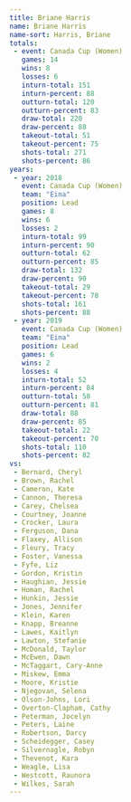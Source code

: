 ```yaml
---
title: Briane Harris
name: Briane Harris
name-sort: Harris, Briane
totals:
 - event: Canada Cup (Women)
   games: 14
   wins: 8
   losses: 6
   inturn-total: 151
   inturn-percent: 88
   outturn-total: 120
   outturn-percent: 83
   draw-total: 220
   draw-percent: 88
   takeout-total: 51
   takeout-percent: 75
   shots-total: 271
   shots-percent: 86
years:
 - year: 2018
   event: Canada Cup (Women)
   team: "Eina"
   position: Lead
   games: 8
   wins: 6
   losses: 2
   inturn-total: 99
   inturn-percent: 90
   outturn-total: 62
   outturn-percent: 85
   draw-total: 132
   draw-percent: 90
   takeout-total: 29
   takeout-percent: 78
   shots-total: 161
   shots-percent: 88
 - year: 2019
   event: Canada Cup (Women)
   team: "Eina"
   position: Lead
   games: 6
   wins: 2
   losses: 4
   inturn-total: 52
   inturn-percent: 84
   outturn-total: 58
   outturn-percent: 81
   draw-total: 88
   draw-percent: 85
   takeout-total: 22
   takeout-percent: 70
   shots-total: 110
   shots-percent: 82
vs:
 - Bernard, Cheryl
 - Brown, Rachel
 - Cameron, Kate
 - Cannon, Theresa
 - Carey, Chelsea
 - Courtney, Joanne
 - Crocker, Laura
 - Ferguson, Dana
 - Flaxey, Allison
 - Fleury, Tracy
 - Foster, Vanessa
 - Fyfe, Liz
 - Gordon, Kristin
 - Haughian, Jessie
 - Homan, Rachel
 - Hunkin, Jessie
 - Jones, Jennifer
 - Klein, Karen
 - Knapp, Breanne
 - Lawes, Kaitlyn
 - Lawton, Stefanie
 - McDonald, Taylor
 - McEwen, Dawn
 - McTaggart, Cary-Anne
 - Miskew, Emma
 - Moore, Kristie
 - Njegovan, Selena
 - Olson-Johns, Lori
 - Overton-Clapham, Cathy
 - Peterman, Jocelyn
 - Peters, Laine
 - Robertson, Darcy
 - Scheidegger, Casey
 - Silvernagle, Robyn
 - Thevenot, Kara
 - Weagle, Lisa
 - Westcott, Raunora
 - Wilkes, Sarah
---
```

